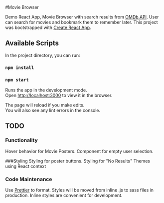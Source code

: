 #Movie Browser

Demo React App, Movie Browser with search results from [OMDb API](http://www.omdbapi.com/).
User can search for movies and bookmark them to remember later.
This project was bootstrapped with [Create React App](https://github.com/facebook/create-react-app).

## Available Scripts

In the project directory, you can run:

### `npm install`
### `npm start`

Runs the app in the development mode.<br />
Open [http://localhost:3000](http://localhost:3000) to view it in the browser.

The page will reload if you make edits.<br />
You will also see any lint errors in the console.

## TODO

### Functionality
Hover behavior for Movie Posters.
Component for empty user selection.

###Styling
Styling for poster buttons.
Styling for "No Results"
Themes using React context

### Code Maintenance
Use [Prettier](https://prettier.io/) to format.
Styles will be moved from inline .js to sass files in production. Inline styles are convenient for development.